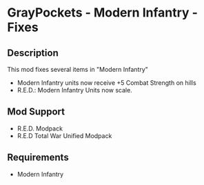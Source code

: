 # GrayPockets - Modern Infantry - Fixes

## Description

This mod fixes several items in "Modern Infantry"

* Modern Infantry units now receive +5 Combat Strength on hills
* R.E.D.: Modern Infantry Units now scale.

## Mod Support

* R.E.D. Modpack
* R.E.D Total War Unified Modpack

## Requirements

* Modern Infantry
